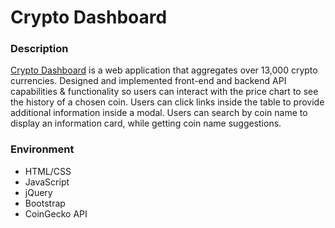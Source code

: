 # Crypto Dashboard

### Description   

[Crypto Dashboard](https://gregrodriguezjr.github.io/crypto_dashboard_v2/) is a web application that aggregates over 13,000 crypto currencies. Designed and implemented front-end and backend API capabilities & functionality so users can interact with the price chart to see the history of a chosen coin. Users can click links inside the table to provide additional information inside a modal. Users can search by coin name to display an information card, while getting coin name suggestions.

### Environment   

- HTML/CSS 
- JavaScript
- jQuery 
- Bootstrap 
- CoinGecko API
